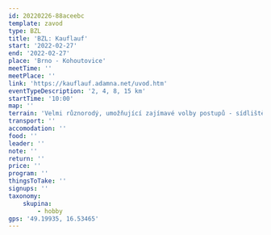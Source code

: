 ```yaml
---
id: 20220226-88aceebc
template: zavod
type: BZL
title: 'BZL: Kauflauf'
start: '2022-02-27'
end: '2022-02-27'
place: 'Brno - Kohoutovice'
meetTime: ''
meetPlace: ''
link: 'https://kauflauf.adamna.net/uvod.htm'
eventTypeDescription: '2, 4, 8, 15 km'
startTime: '10:00'
map: ''
terrain: 'Velmi různorodý, umožňující zajímavé volby postupů - sídliště, zástavba, parky, les.'
transport: ''
accomodation: ''
food: ''
leader: ''
note: ''
return: ''
price: ''
program: ''
thingsToTake: ''
signups: ''
taxonomy:
    skupina:
        - hobby
gps: '49.19935, 16.53465'
---
```


